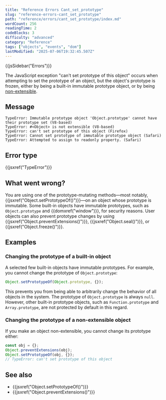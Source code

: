 ```yaml
---
title: "Reference Errors Cant_set_prototype"
slug: "reference-errors-cant_set_prototype"
path: "reference/errors/cant_set_prototype/index.md"
wordCount: 256
readingTime: 2
codeBlocks: 3
difficulty: "advanced"
category: "Reference"
tags: ["objects", "events", "dom"]
lastModified: "2025-07-06T19:32:45.507Z"
---
```



{{jsSidebar("Errors")}}

The JavaScript exception "can't set prototype of this object" occurs when attempting to set the prototype of an object, but the object's prototype is frozen, either by being a built-in immutable prototype object, or by being [non-extensible](/en-US/docs/Web/JavaScript/Reference/Global_Objects/Object/isExtensible).

## Message

```plain
TypeError: Immutable prototype object 'Object.prototype' cannot have their prototype set (V8-based)
TypeError: #<Object> is not extensible (V8-based)
TypeError: can't set prototype of this object (Firefox)
TypeError: Cannot set prototype of immutable prototype object (Safari)
TypeError: Attempted to assign to readonly property. (Safari)
```

## Error type

{{jsxref("TypeError")}}

## What went wrong?

You are using one of the prototype-mutating methods—most notably, {{jsxref("Object.setPrototypeOf()")}}—on an object whose prototype is immutable. Some built-in objects have immutable prototypes, such as `Object.prototype` and {{domxref("window")}}, for security reasons. User objects can also prevent prototype changes by using {{jsxref("Object.preventExtensions()")}}, {{jsxref("Object.seal()")}}, or {{jsxref("Object.freeze()")}}.

## Examples

### Changing the prototype of a built-in object

A selected few built-in objects have immutable prototypes. For example, you cannot change the prototype of `Object.prototype`:

```js example-bad
Object.setPrototypeOf(Object.prototype, {});
```

This prevents you from being able to arbitrarily change the behavior of all objects in the system. The prototype of `Object.prototype` is always `null`. However, other built-in prototype objects, such as `Function.prototype` and `Array.prototype`, are not protected by default in this regard.

### Changing the prototype of a non-extensible object

If you make an object non-extensible, you cannot change its prototype either:

```js example-bad
const obj = {};
Object.preventExtensions(obj);
Object.setPrototypeOf(obj, {});
// TypeError: can't set prototype of this object
```

## See also

- {{jsxref("Object.setPrototypeOf()")}}
- {{jsxref("Object.preventExtensions()")}}
